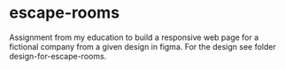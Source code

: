 # escape-rooms

Assignment from my education to build a responsive web page for a fictional company from a given design in figma. For the design see folder design-for-escape-rooms.
